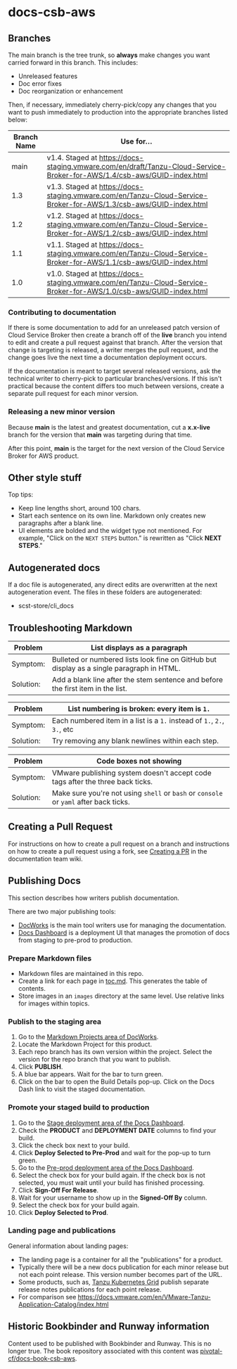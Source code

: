 # docs-csb-aws

## Branches

The main branch is the tree trunk, so **always** make changes you want carried forward in this branch.
This includes:

* Unreleased features
* Doc error fixes
* Doc reorganization or enhancement

Then, if necessary, immediately cherry-pick/copy any changes that you want to push immediately to
production into the appropriate branches listed below:

| Branch Name| Use for… |
|------------| ---------|
| main       | v1.4. Staged at https://docs-staging.vmware.com/en/draft/Tanzu-Cloud-Service-Broker-for-AWS/1.4/csb-aws/GUID-index.html |
| 1.3       | v1.3. Staged at https://docs-staging.vmware.com/en/Tanzu-Cloud-Service-Broker-for-AWS/1.3/csb-aws/GUID-index.html |
| 1.2        | v1.2. Staged at https://docs-staging.vmware.com/en/Tanzu-Cloud-Service-Broker-for-AWS/1.2/csb-aws/GUID-index.html |
| 1.1        | v1.1. Staged at https://docs-staging.vmware.com/en/Tanzu-Cloud-Service-Broker-for-AWS/1.1/csb-aws/GUID-index.html |
| 1.0        | v1.0. Staged at https://docs-staging.vmware.com/en/Tanzu-Cloud-Service-Broker-for-AWS/1.0/csb-aws/GUID-index.html |

### Contributing to documentation

If there is some documentation to add for an unreleased patch version of Cloud Service Broker then
create a branch off of the **live** branch you intend to edit and create a pull request against
that branch.
After the version that change is targeting is released, a writer merges the pull request, and the
change goes live the next time a documentation deployment occurs.

If the documentation is meant to target several released versions, ask the technical writer to
cherry-pick to particular branches/versions.
If this isn't practical because the content differs too much between versions, create a separate pull
request for each minor version.

### Releasing a new minor version

Because **main** is the latest and greatest documentation, cut a **x.x-live** branch for the version
that **main** was targeting during that time.

After this point, **main** is the target for the next version of the Cloud Service Broker for AWS
product.

## Other style stuff

Top tips:

+ Keep line lengths short, around 100 chars.
+ Start each sentence on its own line. Markdown only creates new paragraphs after a blank line.
+ UI elements are bolded and the widget type not mentioned.
For example, "Click on the `NEXT STEPS` button." is rewritten as "Click **NEXT STEPS**."

## Autogenerated docs

If a doc file is autogenerated, any direct edits are overwritten at the next autogeneration event.
The files in these folders are autogenerated:

+ scst-store/cli_docs


## Troubleshooting Markdown

| Problem | List displays as a paragraph |
|---------|-----------|
| Symptom:| Bulleted or numbered lists look fine on GitHub but display as a single paragraph in HTML.|
| Solution: | Add a blank line after the stem sentence and before the first item in the list.|

| Problem | List numbering is broken: every item is `1.` |
|---------|-----------|
| Symptom:| Each numbered item in a list is a `1.` instead of `1.`, `2.`, `3.`, etc|
| Solution: | Try removing any blank newlines within each step.|

| Problem | Code boxes not showing |
|---------|-----------|
| Symptom:| VMware publishing system doesn't accept code tags after the three back ticks.|
| Solution: | Make sure you're not using `shell` or `bash` or `console` or `yaml` after back ticks.|

## Creating a Pull Request

For instructions on how to create a pull request on a branch and instructions on how to create a
pull request using a fork, see
[Creating a PR](https://docs-wiki.sc2-04-pcf1-apps.oc.vmware.com/wiki/external/create-pr.html)
in the documentation team wiki.

## Publishing Docs

This section describes how writers publish documentation.

There are two major publishing tools:

- [DocWorks](https://docworks.vmware.com/) is the main tool writers use for managing the documentation.
- [Docs Dashboard](https://docsdash.vmware.com/) is a deployment UI that manages the promotion of docs
from staging to pre-prod to production.

### Prepare Markdown files

- Markdown files are maintained in this repo.
- Create a link for each page in [toc.md](toc.md). This generates the table of contents.
- Store images in an `images` directory at the same level. Use relative links for images within topics.

### Publish to the staging area

1. Go to the [Markdown Projects area of DocWorks](https://docworks.vmware.com/md2docs/projects/all).
1. Locate the Markdown Project for this product.
1. Each repo branch has its own version within the project. Select the version for the repo branch that you want to publish.
1. Click **PUBLISH**.
1. A blue bar appears. Wait for the bar to turn green.
1. Click on the bar to open the Build Details pop-up. Click on the Docs Dash link to visit the staged documentation.

### Promote your staged build to production

1. Go to the [Stage deployment area of the Docs Dashboard](https://docsdash.vmware.com/deployment-stage).
1. Check the **PRODUCT** and **DEPLOYMENT DATE** columns to find your build.
1. Click the check box next to your build.
1. Click **Deploy Selected to Pre-Prod** and wait for the pop-up to turn green.
1. Go to the [Pre-prod deployment area of the Docs Dashboard](https://docsdash.vmware.com/deployment-pre-prod).
1. Select the check box for your build again. If the check box is not selected, you must wait until your build has finished processing.
1. Click **Sign-Off For Release**.
1. Wait for your username to show up in the **Signed-Off By** column.
1. Select the check box for your build again.
1. Click **Deploy Selected to Prod**.

### Landing page and publications

General information about landing pages:

- The landing page is a container for all the "publications" for a product.
- Typically there will be a new docs publication for each minor release but not each point release.
This version number becomes part of the URL.
- Some products, such as, [Tanzu Kubernetes Grid](https://docs.vmware.com/en/VMware-Tanzu-Kubernetes-Grid/index.html) publish separate release notes publications for each point release.
- For comparison see https://docs.vmware.com/en/VMware-Tanzu-Application-Catalog/index.html

## Historic Bookbinder and Runway information

Content used to be published with Bookbinder and Runway. This is no longer true.
The book repository associated with this content was
[pivotal-cf/docs-book-csb-aws](https://github.com/pivotal-cf/docs-book-csb-aws).
